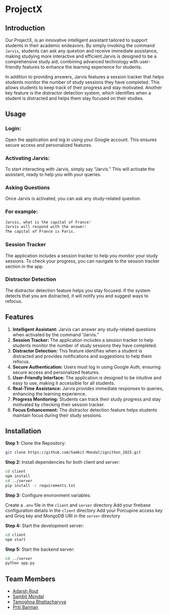 # ProjectX

## Introduction
Our ProjectX, is an innovative intelligent assistant tailored to support students in their academic endeavors. By simply invoking the command `Jarvis`, students can ask any question and receive immediate assistance, making studying more interactive and efficient.Jarvis is designed to be a comprehensive study aid, combining advanced technology with user-friendly features to enhance the learning experience for students. 


In addition to providing answers, Jarvis features a session tracker that helps students monitor the number of study sessions they have completed. This allows students to keep track of their progress and stay motivated. Another key feature is the distractor detection system, which identifies when a student is distracted and helps them stay focused on their studies.
<br>

## Usage

### Login:
Open the application and log in using your Google account. This ensures secure access and personalized features.

### Activating Jarvis:
To start interacting with Jarvis, simply say  “Jarvis.” This will activate the assistant, ready to help you with your queries.

### Asking Questions
Once Jarvis is activated, you can ask any study-related question.

### For example:

```bash
Jarvis, what is the capital of France?
Jarvis will respond with the answer:
The capital of France is Paris.
```

### Session Tracker
The application includes a session tracker to help you monitor your study sessions. To check your progress, you can navigate to the session tracker section in the app.

### Distractor Detection
The distractor detection feature helps you stay focused. If the system detects that you are distracted, it will notify you and suggest ways to refocus.


## Features

1. <strong>Intelligent Assistant:</strong> Jarvis can answer any study-related questions when activated by the command “Jarvis.”
2. <strong>Session Tracker:</strong> The application includes a session tracker to help students monitor the number of study sessions they have completed.
3. <strong>Distractor Detection:</strong> This feature identifies when a student is distracted and provides notifications and suggestions to help them refocus.
4. <strong>Secure Authentication:</strong> Users must log in using Google Auth, ensuring secure access and personalized features.
5. <strong>User-Friendly Interface:</strong> The application is designed to be intuitive and easy to use, making it accessible for all students.
6. <strong>Real-Time Assistance:</strong> Jarvis provides immediate responses to queries, enhancing the learning experience.
7. <strong>Progress Monitoring:</strong> Students can track their study progress and stay motivated by checking their session tracker.
8. <strong>Focus Enhancement:</strong> The distractor detection feature helps students maintain focus during their study sessions.


## Installation

<strong>Step 1:</strong> Clone the Repository:

```bash
git clone https://github.com/Sambit-Mondal/ignithon_2025.git
```
<strong>Step 2:</strong> Install dependencies for both client and server:

```bash
cd client
npm install
cd ../server
pip install -r requirements.txt
```

<strong>Step 3:</strong> Configure environment variables:

Create a `.env` file in the `client` and `server` directory
Add your firebase configuration details in the `client` directory 
Add your Porcupine access key and Groq key and MongoDB URI in the `server` directory 

<strong>Step 4:</strong> Start the development server:

```bash
cd client
npm start
```

<strong>Step 5:</strong> Start the backend server:
```bash
cd ../server
python app.py
```

## Team Members
- [Adarsh Rout](https://www.linkedin.com/in/adarsh-rout-only568/)
- [Sambit Mondal](https://linkedin.com/sambitm02)
- [Tamoghna Bhattacharyya ](https://www.linkedin.com/in/tamoghna-bhattacharyya-80872b331?trk=contact-info)
- [Priti Barman](https://www.linkedin.com/in/priti-barman-38b343333/)
